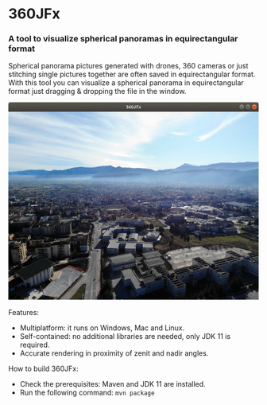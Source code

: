 # 360JFx

### A tool to visualize spherical panoramas in equirectangular format

Spherical panorama pictures generated with drones, 360 cameras or just stitching single pictures together are often saved in equirectangular format.
With this tool you can visualize a spherical panorama in equirectangular format just dragging & dropping the file in the window.

![Screenshot](./screenshots/screenshot_linux.png)

Features:
* Multiplatform: it runs on Windows, Mac and Linux.
* Self-contained: no additional libraries are needed, only JDK 11 is required.
* Accurate rendering in proximity of zenit and nadir angles.

How to build 360JFx:
* Check the prerequisites: Maven and JDK 11 are installed.
* Run the following command: ```mvn package```

